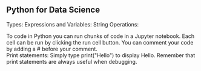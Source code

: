 ## Python for Data Science

Types:
Expressions and Variables:
String Operations:


To code in Python you can run chunks of code in a Jupyter notebook. Each cell can be run by clicking the run cell button.
You can comment your code by adding a # before your comment.  
Print statements:
Simply type print("Hello") to display Hello. Remember that print statements are always useful when debugging.
